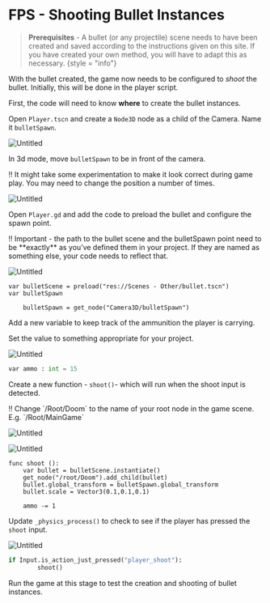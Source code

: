 # FPS - Shooting Bullet Instances


> **Prerequisites** - A bullet (or any projectile) scene needs to have been created and saved according to the instructions given on this site. If you have created your own method, you will have to adapt this as necessary.
{style = "info"}

With the bullet created, the game now needs to be configured to *shoot* the bullet. Initially, this will be done in the player script.

First, the code will need to know **where** to create the bullet instances. 

Open `Player.tscn` and create a `Node3D` node as a child of the Camera. Name it `bulletSpawn`.  

![Untitled](FPS%20Tutorials%20GDScript%20v4%205d63afa7b5d04273b112b801ad85f4c0/Untitled%2044.png)

In 3d mode, move `bulletSpawn` to be in front of the camera. 

<aside>
‼️ It might take some experimentation to make it look correct during game play. You may need to change the position a number of times.

</aside>

![Untitled](FPS%20Tutorials%20GDScript%20v4%205d63afa7b5d04273b112b801ad85f4c0/Untitled%2045.png)

Open `Player.gd` and add the code to preload the bullet and configure the spawn point.

<aside>
‼️ Important - the path to the bullet scene and the bulletSpawn point need to be **exactly** as you’ve defined them in your project. If they are named as something else, your code needs to reflect that.

</aside>

![Untitled](FPS%20Tutorials%20GDScript%20v4%205d63afa7b5d04273b112b801ad85f4c0/Untitled%2046.png)

```
var bulletScene = preload("res://Scenes - Other/bullet.tscn")
var bulletSpawn 
```

```
    bulletSpawn = get_node("Camera3D/bulletSpawn")
```

Add a new variable to keep track of the ammunition the player is carrying.

Set the value to something appropriate for your project.

![Untitled](FPS%20Tutorials%20GDScript%20v4%205d63afa7b5d04273b112b801ad85f4c0/Untitled%2047.png)

```python
var ammo : int = 15
```

Create a new function - `shoot()`- which will run when the shoot input is detected.

<aside>
‼️ Change `/Root/Doom` to the name of your root node in the game scene. E.g. `/Root/MainGame`

![Untitled](FPS%20Tutorials%20GDScript%20v4%205d63afa7b5d04273b112b801ad85f4c0/Untitled%2048.png)

</aside>

![Untitled](FPS%20Tutorials%20GDScript%20v4%205d63afa7b5d04273b112b801ad85f4c0/Untitled%2049.png)

```
func shoot ():
    var bullet = bulletScene.instantiate()
    get_node("/root/Doom").add_child(bullet)
    bullet.global_transform = bulletSpawn.global_transform
    bullet.scale = Vector3(0.1,0.1,0.1)

    ammo -= 1
```

Update `_physics_process()` to check to see if the player has pressed the `shoot` input. 

![Untitled](FPS%20Tutorials%20GDScript%20v4%205d63afa7b5d04273b112b801ad85f4c0/Untitled%2050.png)

```python
if Input.is_action_just_pressed("player_shoot"):
        shoot()
```

Run the game at this stage to test the creation and shooting of bullet instances.

